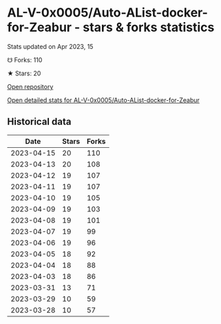 # AL-V-0x0005/Auto-AList-docker-for-Zeabur - stars & forks statistics

Stats updated on Apr 2023, 15

☋ Forks: 110

★ Stars: 20

[Open repository](https://github.com/AL-V-0x0005/Auto-AList-docker-for-Zeabur)

[Open detailed stats for AL-V-0x0005/Auto-AList-docker-for-Zeabur](https://reviewgithub.com/rep/AL-V-0x0005/Auto-AList-docker-for-Zeabur)

## Historical data
| Date | Stars | Forks |
|------|-------|-------|
| 2023-04-15 | 20 | 110 | 
| 2023-04-13 | 20 | 108 | 
| 2023-04-12 | 19 | 107 | 
| 2023-04-11 | 19 | 107 | 
| 2023-04-10 | 19 | 105 | 
| 2023-04-09 | 19 | 103 | 
| 2023-04-08 | 19 | 101 | 
| 2023-04-07 | 19 | 99 | 
| 2023-04-06 | 19 | 96 | 
| 2023-04-05 | 18 | 92 | 
| 2023-04-04 | 18 | 88 | 
| 2023-04-03 | 18 | 86 | 
| 2023-03-31 | 13 | 71 | 
| 2023-03-29 | 10 | 59 | 
| 2023-03-28 | 10 | 57 | 

